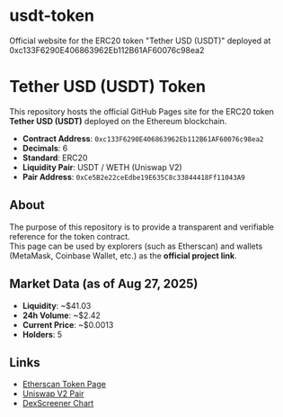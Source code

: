 # usdt-token
Official website for the ERC20 token "Tether USD (USDT)" deployed at 0xc133F6290E406863962Eb112B61AF60076c98ea2
# Tether USD (USDT) Token  

This repository hosts the official GitHub Pages site for the ERC20 token **Tether USD (USDT)** deployed on the Ethereum blockchain.  

- **Contract Address**: `0xc133F6290E406863962Eb112B61AF60076c98ea2`  
- **Decimals**: 6  
- **Standard**: ERC20  
- **Liquidity Pair**: USDT / WETH (Uniswap V2)  
- **Pair Address**: `0xCe5B2e22ceEdbe19E635C8c33844418Ff11043A9`  

## About  
The purpose of this repository is to provide a transparent and verifiable reference for the token contract.  
This page can be used by explorers (such as Etherscan) and wallets (MetaMask, Coinbase Wallet, etc.) as the **official project link**.  

## Market Data (as of Aug 27, 2025)  
- **Liquidity**: ~$41.03  
- **24h Volume**: ~$2.42  
- **Current Price**: ~$0.0013  
- **Holders**: 5  

## Links  
- [Etherscan Token Page](https://etherscan.io/token/0xc133F6290E406863962Eb112B61AF60076c98ea2)  
- [Uniswap V2 Pair](https://etherscan.io/address/0xCe5B2e22ceEdbe19E635C8c33844418Ff11043A9)  
- [DexScreener Chart](https://dexscreener.com/ethereum/0xce5b2e22ceedbe19e635c8c33844418ff11043a9)  
